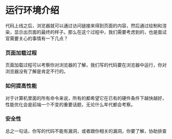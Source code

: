 # 运行环境介绍

代码上线之后，浏览器就可以通过访问链接来得到页面的内容，然后通过绘制和渲染，显示出页面的最终的样子。那么在这个过程中，我们需要考虑到的，也是面试官需要关心的事情有一下几点？

### 页面加载过程

页面加载过程可以考察你对浏览器的了解，我们写的代码要在浏览器中运行，你对浏览器没有了解是肯定不行的。

### 如何提高性能

对于计算机里面的所有命令来说，所有的都希望它在已有的硬件条件下越快越好，性能优化会是前端一个不变的重要话题，无论什么年代都会考察。

### 安全性

总之一句话，你写的代码不能有漏洞，或者跟你相关的漏洞，你要了解，协助排查

